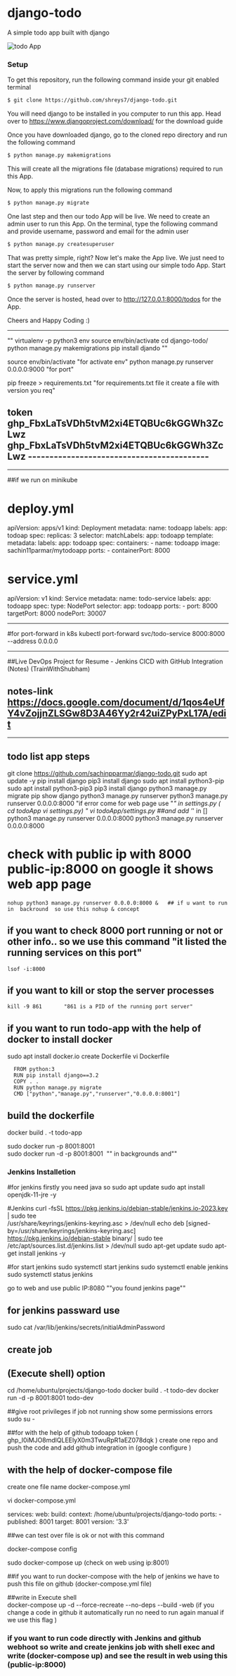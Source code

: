 # django-todo
A simple todo app built with django

![todo App](https://raw.githubusercontent.com/shreys7/django-todo/develop/staticfiles/todoApp.png)
### Setup
To get this repository, run the following command inside your git enabled terminal
```bash
$ git clone https://github.com/shreys7/django-todo.git
```
You will need django to be installed in you computer to run this app. Head over to https://www.djangoproject.com/download/ for the download guide

Once you have downloaded django, go to the cloned repo directory and run the following command

```bash
$ python manage.py makemigrations
```

This will create all the migrations file (database migrations) required to run this App.

Now, to apply this migrations run the following command
```bash
$ python manage.py migrate
```

One last step and then our todo App will be live. We need to create an admin user to run this App. On the terminal, type the following command and provide username, password and email for the admin user
```bash
$ python manage.py createsuperuser
```

That was pretty simple, right? Now let's make the App live. We just need to start the server now and then we can start using our simple todo App. Start the server by following command

```bash
$ python manage.py runserver
```

Once the server is hosted, head over to http://127.0.0.1:8000/todos for the App.

Cheers and Happy Coding :)

------------------------------
"" virtualenv -p python3 env
 source env/bin/activate
 cd django-todo/
 python manage.py makemigrations
 pip install djando ""

source env/bin/activate     "for activate env"
python manage.py runserver 0.0.0.0:9000                    "for port"

pip freeze > requirements.txt                "for requirements.txt file it create a file with version you req"


token     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
         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
         ------------------------------------------
   ------------------------
----------------------------------------------------------------------------------------------------
   ##if we run on minikube 
   
   # deploy.yml
   
   apiVersion: apps/v1
kind: Deployment
metadata:
  name: todoapp
  labels:
    app: todoap
spec:
  replicas: 3
  selector:
    matchLabels:
      app: todoapp
  template:
    metadata:
      labels:
        app: todoapp
    spec:
      containers:
      - name: todoapp
        image: sachin11parmar/mytodoapp
        ports:
        - containerPort: 8000
  
  
 # service.yml 
 
 apiVersion: v1
kind: Service
metadata:
  name: todo-service
  labels:
    app: todoapp
spec:
  type: NodePort
  selector:
    app: todoapp
  ports:
    - port: 8000
      targetPort: 8000
      nodePort: 30007
      
 ---------------------------------------------------------------------------------------
   
   #for port-forward  in k8s
kubectl port-forward svc/todo-service 8000:8000 --address 0.0.0.0

------------------------
##Live DevOps Project for Resume - Jenkins CICD with GitHub Integration (Notes) (TrainWithShubham)

notes-link     https://docs.google.com/document/d/1qos4eUfY4vZojjnZLSGw8D3A46Yy2r42uiZPyPxL17A/edit
---------------------------------------------------------------------------------------------------------------------------------------------------------------------
----------------------------------------------------------------------------------------------------------------------------------------------------------------
## todo list app steps 
 git clone https://github.com/sachinpparmar/django-todo.git
    sudo apt update -y
    pip install django
    pip3 install django
   sudo apt install python3-pip
   sudo apt install python3-pip3
    pip3 install django
    python3 manage.py migrate
    pip show django
    python3 manage.py runserver
    python3 manage.py runserver 0.0.0.0:8000       "if error come for web page use "*" in settings.py   ( cd todoApp vi settings.py) " 
    vi todoApp/settings.py   ##and add '*' in []
    python3 manage.py runserver 0.0.0.0:8000
   python3 manage.py runserver 0.0.0.0:8000     
   # check with public ip with 8000   public-ip:8000 on google it shows web app page 
    nohup python3 manage.py runserver 0.0.0.0:8000 &   ## if u want to run in  backround  so use this nohup & concept 
    
   ## if you want to check 8000 port running or not or other info..   so we use this command  "it listed the running services on this port"
    lsof -i:8000
    
   ## if you want to kill or stop the server processes 
    kill -9 861       "861 is a PID of the running port server"
    
    
   ##  if you want to run todo-app with the help of docker to install docker
   sudo apt install docker.io
   create Dockerfile
   vi Dockerfile
   
      FROM python:3
      RUN pip install django==3.2
      COPY . .
      RUN python manage.py migrate
      CMD ["python","manage.py","runserver","0.0.0.0:8001"]

   ## build the dockerfile
   docker build . -t todo-app
   
   sudo docker run -p 8001:8001 <IMAGE ID>    
   sudo docker run -d -p 8001:8001 <IMAGE ID>    "" in backgrounds and""
   
   ### Jenkins Installetion 
   #for jenkins firstly you need java so 
    sudo apt update
    sudo apt install openjdk-11-jre -y

#Jenkins
curl -fsSL https://pkg.jenkins.io/debian-stable/jenkins.io-2023.key | sudo tee \
  /usr/share/keyrings/jenkins-keyring.asc > /dev/null
echo deb [signed-by=/usr/share/keyrings/jenkins-keyring.asc] \
  https://pkg.jenkins.io/debian-stable binary/ | sudo tee \
  /etc/apt/sources.list.d/jenkins.list > /dev/null
sudo apt-get update
sudo apt-get install jenkins -y

#for start jenkins
sudo systemctl start jenkins
sudo systemctl enable jenkins
sudo systemctl status jenkins
 
 go to web and use  public IP:8080        ""you found jenkins page""
 
 ## for jenkins passward use
 sudo cat /var/lib/jenkins/secrets/initialAdminPassword
 
 ## create job
 ## (Execute shell) option 
 
 cd /home/ubuntu/projects/django-todo
docker build . -t todo-dev
docker run -d -p 8001:8001 todo-dev
 
 ##give root privileges if job not running show some permissions errors         
 sudo su -
 
 ##for with the help of github todoapp      token ( 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 ) 
 create one repo and push the code and add github integration in (google configure )
 
 
 ## with the help of docker-compose file 
 create one file name    docker-compose.yml

vi docker-compose.yml 
 
 services:
  web:
    build:
      context: /home/ubuntu/projects/django-todo
    ports:
    - published: 8001
      target: 8001
version: '3.3'
 
 ##we can test over file is ok or not with this command
 
 docker-compose config
 
 sudo docker-compose up    (check on web using ip:8001)
 
 ##if you want to run  docker-compose with the help of jenkins we have to push this file on github (docker-compose.yml file)
 
 ##write in Execute shell    
 docker-compose up -d --force-recreate --no-deps --build -web   (if you change a code in github it automatically run no need to run again manual if we use this flag )





 ### if you want to run code directly with Jenkins and github webhoot so write and create jenkins job with shell exec and write (docker-compose up) and see the result in web    using this  (public-ip:8000)  ###
 
 
 
 
 
 
 
